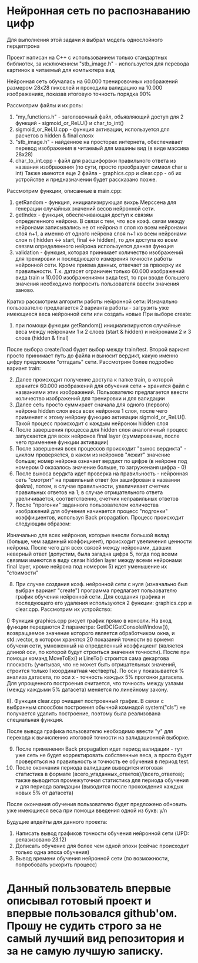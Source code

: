 # Нейронная сеть по распознаванию цифр
Для выполнения этой задачи я выбрал модель однослойного перцептрона

Проект написан на С++ с использованием только стандартных библиотек, за исключением "stb_image.h" - используется для перевода картинок в читаемый для компьютера вид

Нейронная сеть обучалась на 60.000 тренировочных изображений размером 28х28 пикселей и проходила валидацию на 10.000 изображениях, показав итоговую точность порядка 90% 

Рассмотрим файлы и их роль:

1. "my_functions.h" - заголовочный файл, обьявляющий доступ для 2 функций - sigmoid_or_ReLU() и char_to_int()
2. sigmoid_or_ReLU.cpp - функция активации, используется для расчетов в hidden & final слоях
3. "stb_image.h" - найденное на просторах интернета, обеспечивает перевод изображения в читаемый для машины вид (в виде массива 28х28)
4. char_to_int.cpp - файл для расшифорвки правильного ответа из названия изображения (по сути, просто преобразует символ char в int)
Также имеются еще 2 файла - graphics.cpp и clear.cpp - об их устройстве и предназначении будет рассказано позже.

Рассмотрим функции, описанные в main.cpp:

1. getRandom - функция, инициализирующая вихрь Мерссена для генерации случайных значений весов нейронной сети. 
2. getIndex - функция, обеспечивающая доступ к связям определенного нейрона. В связи с тем, что все коэф. связи между нейронами записывались не от нейрона n слоя ко всем нейронами слоя n+1, а именно от одного нейрона слоя n+1 ко всем нейронами слоя n ( hidden <-> start, final <-> hidden), то для доступа ко всем связям определенного нейрона используется данная функция
3. validation - функция, которая принимает количество изображений для тренировки и последующего измерения точности работы нейронной сети. Кроме приема данных, отвечает за првоерку их правильности. Т.к. датасет ограничен только 60.000 изображений вида train и 10.000 изображениями вида test, то при вводе большего значения необходимо попросить пользователя ввести значения заново.

Кратко рассмотрим алгоритм работы нейронной сети:
Изначально пользователю предлагается 2 варианта работы - загрузить уже имеющиеся веса нейронной сети или создать новые
При выборе create:
1. при помощи функции getRandom() инициализируются случайные веса между нейронами 1 и 2 слоев (start & hidden) и нейронами 2 и 3 слоев (hidden & final)

После выбора create/load будет выбор между train/test. Второй вариант просто принимает путь до файла и выносит вердикт, какую именно цифру предложили "отгадать" сети. Рассмотрим более подробно вариант train:

2. Далее происходит получение доступа к папке train, в которой хранится 60.000 изображений для обучения сети + хранится файл с названиями этих изображений. Пользователю предлагается ввести количество изображений для тренировки и для валидации
3. Далее сеть просто суммирает сначала для одного (первого) нейрона hidden слоя веса всех нейронов 1 слоя, после чего применяет к этому нейрону функцию активации sigmoid_or_ReLU(). Такой процесс происходит с каждым нейроном hidden слоя
4. После завершения процесса для hidden слоя аналогичный процесс запускается для всех нейронов final layer (cуммирование, после чего применене функции активации)
5. После завершения всех процессов происходит "вынос вердикта" - циклом проверяется, в каком из нейронов "лежит" значение больше; номер нейрона означает вердикт по цифре (в нейроне под номером 0 оказалось значение больше, то загруженаня цифра - 0)
6. После выноса вердкта идет проверка на правильность - нейронная сеть "смотрит" на правильный ответ (он зашифрован в названии файла), потом, в случае правильности, увеличивает счетчик правильных ответов на 1; в случае отрицательного ответа увеличивается, соответственно, счетчик неправильных ответов
7. После "прогонки" заданного пользователем количества изображений для обучения начинается процесс "подгонки" коэффициентов, используя Back propagation. Процесс происходит следующим образом: 

Изначально для всех нейронов, которые внесли большой вклад (больше, чем заданный коэффициент), происходит увеличения ценности нейрона.
После чего для всех связей между нейронами, давших неверный ответ (допустим, была загадна цифра 5, тогда под всеми связями имеются в виду связи hidden layer между всеми нейронами final layer, кроме нейрона под номером 5) идет уменьшение их "стоимости"

8. При случае создания коэф. нейронной сети с нуля (изначально был выбран вариант "create") программа предлагает пользователю график обучения нейронной сети. Для создания графика и последующего его удаления используются 2 функции: graphics.cpp и clear.cpp. Рассмотрим их устройство:

I) Функция graphics.cpp рисует график прямо в консоли. На вход функции передаются 2 параметра: GetDC(GetConsoleWindow()), возвращаемое значение которого является обработчиком окна, и std::vector, в котором хранятся 20 показаний точности во врмемя обучени сети, умноженный на определенный коэффициент (является длиной оси, по которой будут строиться значения точности). После при помощи команд MoveToEx() и LineTo() строится сама декартова плоскость (учитывая, что не может быть отрицательных значений, строится только I координатная честверть). По оси y показывается % анализа датасета, по оси x - точность каждых 5% прогонки датасета. Для упрощенного построения считается, что точность между узлами (между каждыми 5% датасета) меняется по линейному закону.

II). Функция clear.cpp очищает построенный график. В связи с выбранным споосбом построения обычной комнадой system("cls") не получается удалить построение, поэтому была реализована специальная функция.

После вывода графика пользователю необходимо ввести "y" для перехода к вычислению итоговой точности на валидационной выборке. 

9. После применения Back propagation идет период валидации - тут уже сеть не будет корректировать собственные веса, а просто будет проверяться на правильность и точность ее обучения в период test.
10. После окончания периода валидации выводится итоговая статистика в формате (всего_угаданных_ответов)/(всего_ответов); также выводится промежуточная статистика для периода обучения и для периода валидации (выводится после прохождения каждых новых 5% от датасета)

После окончания обучения пользователю будет предложено обновить уже имеющиеся веса при помощи введения одной из букв: y/n

Будущие апдейты для данного проекта:
1. Написать вывод графиков точности обучения нейронной сети (UPD: релазизовано 23.12)
2. Дописать обучение для более чем одной эпохи (сейчас происходит только одна эпоха обучения)
3. Вывод времени обучения нейронной сети (по возможности, попробовать ускорить процесс)



# Данный пользователь впервые описывал готовый проект и впервые пользовался github'ом. Прошу не судить строго за не самый лучший вид репозитория и за не самую лучшую записку.
